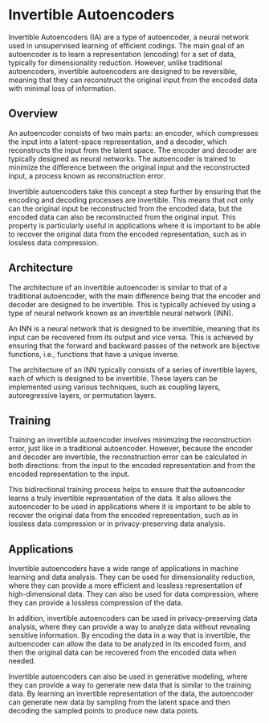 # Invertible Autoencoders

Invertible Autoencoders (IA) are a type of autoencoder, a neural network used in unsupervised learning of efficient codings. The main goal of an autoencoder is to learn a representation (encoding) for a set of data, typically for dimensionality reduction. However, unlike traditional autoencoders, invertible autoencoders are designed to be reversible, meaning that they can reconstruct the original input from the encoded data with minimal loss of information.

## Overview

An autoencoder consists of two main parts: an encoder, which compresses the input into a latent-space representation, and a decoder, which reconstructs the input from the latent space. The encoder and decoder are typically designed as neural networks. The autoencoder is trained to minimize the difference between the original input and the reconstructed input, a process known as reconstruction error.

Invertible autoencoders take this concept a step further by ensuring that the encoding and decoding processes are invertible. This means that not only can the original input be reconstructed from the encoded data, but the encoded data can also be reconstructed from the original input. This property is particularly useful in applications where it is important to be able to recover the original data from the encoded representation, such as in lossless data compression.

## Architecture

The architecture of an invertible autoencoder is similar to that of a traditional autoencoder, with the main difference being that the encoder and decoder are designed to be invertible. This is typically achieved by using a type of neural network known as an invertible neural network (INN).

An INN is a neural network that is designed to be invertible, meaning that its input can be recovered from its output and vice versa. This is achieved by ensuring that the forward and backward passes of the network are bijective functions, i.e., functions that have a unique inverse.

The architecture of an INN typically consists of a series of invertible layers, each of which is designed to be invertible. These layers can be implemented using various techniques, such as coupling layers, autoregressive layers, or permutation layers.

## Training

Training an invertible autoencoder involves minimizing the reconstruction error, just like in a traditional autoencoder. However, because the encoder and decoder are invertible, the reconstruction error can be calculated in both directions: from the input to the encoded representation and from the encoded representation to the input.

This bidirectional training process helps to ensure that the autoencoder learns a truly invertible representation of the data. It also allows the autoencoder to be used in applications where it is important to be able to recover the original data from the encoded representation, such as in lossless data compression or in privacy-preserving data analysis.

## Applications

Invertible autoencoders have a wide range of applications in machine learning and data analysis. They can be used for dimensionality reduction, where they can provide a more efficient and lossless representation of high-dimensional data. They can also be used for data compression, where they can provide a lossless compression of the data.

In addition, invertible autoencoders can be used in privacy-preserving data analysis, where they can provide a way to analyze data without revealing sensitive information. By encoding the data in a way that is invertible, the autoencoder can allow the data to be analyzed in its encoded form, and then the original data can be recovered from the encoded data when needed.

Invertible autoencoders can also be used in generative modeling, where they can provide a way to generate new data that is similar to the training data. By learning an invertible representation of the data, the autoencoder can generate new data by sampling from the latent space and then decoding the sampled points to produce new data points.
